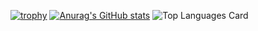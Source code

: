 [![trophy](https://github-profile-trophy.vercel.app/?username=naoya0117&column=7)](https://github.com/ryo-ma/github-profile-trophy)
[![Anurag's GitHub stats](https://github-readme-stats.vercel.app/api?username=naoya0117&&show_icons=true)](https://github.com/anuraghazra/github-readme-stats&count_private=true&hide="VimScript")
![Top Languages Card](https://github-readme-stats.vercel.app/api/top-langs/?username=naoya0117&hide=Vim%20Script&langs_count=10&layout=compact)
